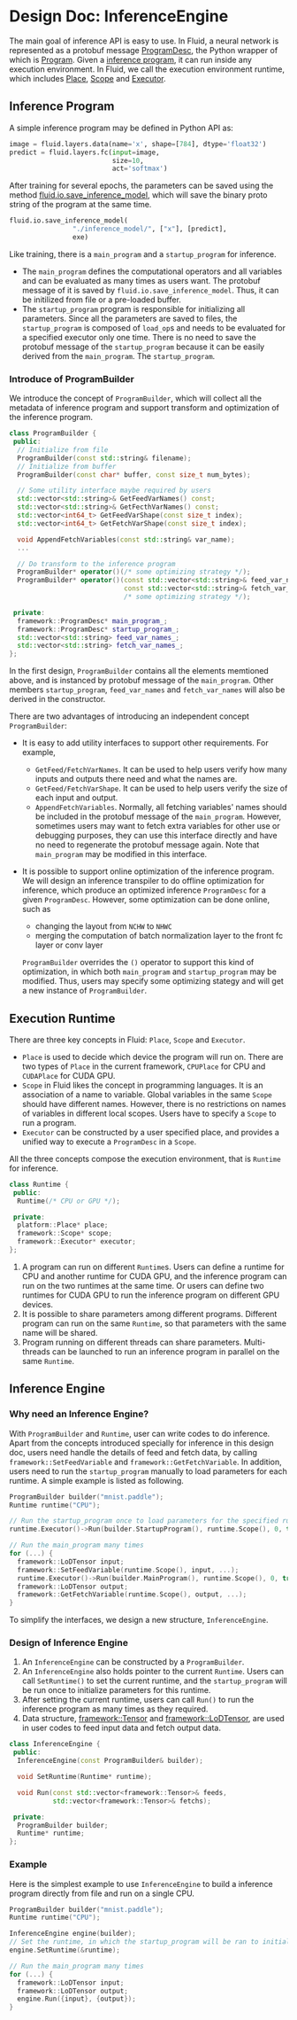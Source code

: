# Design Doc: InferenceEngine

The main goal of inference API is easy to use.
In Fluid, a neural network is represented as a protobuf message [ProgramDesc](https://github.com/PaddlePaddle/Paddle/blob/develop/doc/design/program.md), the Python wrapper of which is [Program](https://github.com/PaddlePaddle/Paddle/blob/develop/python/paddle/v2/fluid/framework.py).
Given a [inference program](#inference-program), it can run inside any execution environment.
In Fluid, we call the execution environment runtime, which includes [Place](https://github.com/PaddlePaddle/Paddle/blob/develop/paddle/platform/place.h), [Scope](https://github.com/PaddlePaddle/Paddle/blob/develop/doc/design/scope.md) and [Executor](https://github.com/PaddlePaddle/Paddle/blob/develop/doc/design/executor.md).

## Inference Program

A simple inference program may be defined in Python API as:

```python
image = fluid.layers.data(name='x', shape=[784], dtype='float32')
predict = fluid.layers.fc(input=image,
                          size=10,
                          act='softmax')
```

After training for several epochs, the parameters can be saved using the method [fluid.io.save_inference_model](https://github.com/PaddlePaddle/Paddle/blob/develop/python/paddle/v2/fluid/io.py), which will save the binary proto string of the program at the same time.

```python
fluid.io.save_inference_model(
                "./inference_model/", ["x"], [predict],
                exe)
```

Like training, there is a `main_program` and a `startup_program` for inference.
- The `main_program` defines the computational operators and all variables and can be evaluated as many times as users want. The protobuf message of it is saved by `fluid.io.save_inference_model`. Thus, it can be initilized from file or a pre-loaded buffer.
- The `startup_program` program is responsible for initializing all parameters. Since all the parameters are saved to files, the `startup_program` is composed of `load_op`s and needs to be evaluated for a specified executor only one time. There is no need to save the protobuf message of the `startup_program` because it can be easily derived from the `main_program`. The `startup_program`.

### Introduce of ProgramBuilder

We introduce the concept of `ProgramBuilder`, which will collect all the metadata of inference program and support transform and optimization of the inference program.

```cpp
class ProgramBuilder {
 public:
  // Initialize from file
  ProgramBuilder(const std::string& filename);
  // Initialize from buffer
  ProgramBuilder(const char* buffer, const size_t num_bytes);

  // Some utility interface maybe required by users
  std::vector<std::string>& GetFeedVarNames() const;
  std::vector<std::string>& GetFecthVarNames() const;
  std::vector<int64_t> GetFeedVarShape(const size_t index);
  std::vector<int64_t> GetFetchVarShape(const size_t index);

  void AppendFetchVariables(const std::string& var_name);
  ...

  // Do transform to the inference program
  ProgramBuilder* operator()(/* some optimizing strategy */);
  ProgramBuilder* operator()(const std::vector<std::string>& feed_var_names,
                             const std::vector<std::string>& fetch_var_names,
                             /* some optimizing strategy */);

 private:
  framework::ProgramDesc* main_program_;
  framework::ProgramDesc* startup_program_;
  std::vector<std::string> feed_var_names_;
  std::vector<std::string> fetch_var_names_;
};
```

In the first design, `ProgramBuilder` contains all the elements memtioned above, and is instanced by protobuf message of the `main_program`. Other members `startup_program`, `feed_var_names` and `fetch_var_names` will also be derived in the constructor.

There are two advantages of introducing an independent concept `ProgramBuilder`:
- It is easy to add utility interfaces to support other requirements.
  For example,
  - `GetFeed/FetchVarNames`. It can be used to help users verify how many inputs and outputs there need and what the names are.
  - `GetFeed/FetchVarShape`. It can be used to help users verify the size of each input and output.
  - `AppendFetchVariables`. Normally, all fetching variables' names should be included in the protobuf message of the `main_program`. However, sometimes users may want to fetch extra variables for other use or debugging purposes, they can use this interface directly and have no need to regenerate the protobuf message again. Note that `main_program` may be modified in this interface.
- It is possible to support online optimization of the inference program.
  We will design an inference transpiler to do offline optimization for inference, which produce an optimized inference `ProgramDesc` for a given `ProgramDesc`. However, some optimization can be done online, such as
  - changing the layout from `NCHW` to `NHWC`
  - merging the computation of batch normalization layer to the front fc layer or conv layer

  `ProgramBuilder` overrides the `()` operator to support this kind of optimization, in which both `main_program` and `startup_program` may be modified. Thus, users may specify some optimizing stategy and will get a new instance of `ProgramBuilder`.

## Execution Runtime

There are three key concepts in Fluid: `Place`, `Scope` and `Executor`.
- `Place` is used to decide which device the program will run on. There are two types of `Place` in the current framework, `CPUPlace` for CPU and `CUDAPlace` for CUDA GPU.
- `Scope` in Fluid likes the concept in programming languages. It is an association of a name to variable. Global variables in the same `Scope` should have different names. However, there is no restrictions on names of variables in different local scopes. Users have to specify a `Scope` to run a program.
- `Executor` can be constructed by a user specified place, and provides a unified way to execute a `ProgramDesc` in a `Scope`.

All the three concepts compose the execution environment, that is `Runtime` for inference.

```c++
class Runtime {
 public:
  Runtime(/* CPU or GPU */);

 private:
  platform::Place* place;
  framework::Scope* scope;
  framework::Executor* executor;
};
```

1. A program can run on different `Runtime`s.
   Users can define a runtime for CPU and another runtime for CUDA GPU, and the inference program can run on the two runtimes at the same time. Or users can define two runtimes for CUDA GPU to run the inference program on different GPU devices.
1. It is possible to share parameters among different programs.
   Different program can run on the same `Runtime`, so that parameters with the same name will be shared.
1. Program running on different threads can share parameters.
   Multi-threads can be launched to run an inference program in parallel on the same `Runtime`.

## Inference Engine

### Why need an Inference Engine?

With `ProgramBuilder` and `Runtime`, user can write codes to do inference.
Apart from the concepts introduced specially for inference in this design doc, users need handle the details of feed and fetch data, by calling `framework::SetFeedVariable` and `framework::GetFetchVariable`.
In addition, users need to run the `startup_program` manually to load parameters for each runtime.
A simple example is listed as following.

```cpp
ProgramBuilder builder("mnist.paddle");
Runtime runtime("CPU");

// Run the startup_program once to load parameters for the specified runtime
runtime.Executor()->Run(builder.StartupProgram(), runtime.Scope(), 0, true, true);

// Run the main_program many times
for (...) {
  framework::LoDTensor input;
  framework::SetFeedVariable(runtime.Scope(), input, ...);
  runtime.Executor()->Run(builder.MainProgram(), runtime.Scope(), 0, true, true);
  framework::LoDTensor output;
  framework::GetFetchVariable(runtime.Scope(), output, ...);
}
```

To simplify the interfaces, we design a new structure, `InferenceEngine`.

### Design of Inference Engine

1. An `InferenceEngine` can be constructed by a `ProgramBuilder`.
1. An `InferenceEngine` also holds pointer to the current `Runtime`. Users can call `SetRuntime()` to set the current runtime, and the `startup_program` will be run once to initialize parameters for this runtime.
1. After setting the current runtime, users can call `Run()` to run the inference program as many times as they required.
1. Data structure, [framework::Tensor](https://github.com/PaddlePaddle/Paddle/blob/develop/paddle/framework/tensor.md) and [framework::LoDTensor](https://github.com/PaddlePaddle/Paddle/blob/develop/paddle/framework/lod_tensor.md), are used in user codes to feed input data and fetch output data.

```c++
class InferenceEngine {
 public:
  InferenceEngine(const ProgramBuilder& builder);

  void SetRuntime(Runtime* runtime);

  void Run(const std::vector<framework::Tensor>& feeds,
           std::vector<framework::Tensor>& fetchs);

 private:
  ProgramBuilder builder;
  Runtime* runtime;
};
```

### Example

Here is the simplest example to use `InferenceEngine` to build a inference program directly from file and run on a single CPU.

```cpp
ProgramBuilder builder("mnist.paddle");
Runtime runtime("CPU");

InferenceEngine engine(builder);
// Set the runtime, in which the startup_program will be ran to initialize parameters for the runtime
engine.SetRuntime(&runtime);

// Run the main_program many times
for (...) {
  framework::LoDTensor input;
  framework::LoDTensor output;
  engine.Run({input}, {output});
}
```
